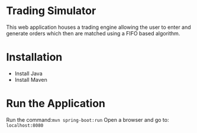 # Trading Simulator
This web application houses a trading engine allowing the user to enter and generate orders which then are matched using a FIFO based algorithm. 

# Installation
* Install Java
* Install Maven

# Run the Application
Run the command:`mvn spring-boot:run`
Open a browser and go to: `localhost:8080`

